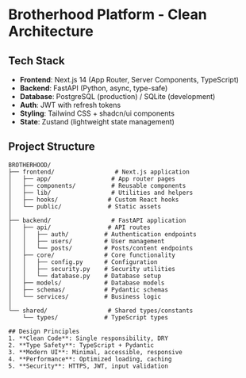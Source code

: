# Brotherhood Platform - Clean Architecture

## Tech Stack
- **Frontend**: Next.js 14 (App Router, Server Components, TypeScript)
- **Backend**: FastAPI (Python, async, type-safe)
- **Database**: PostgreSQL (production) / SQLite (development)
- **Auth**: JWT with refresh tokens
- **Styling**: Tailwind CSS + shadcn/ui components
- **State**: Zustand (lightweight state management)

## Project Structure

```
BROTHERHOOD/
├── frontend/                 # Next.js application
│   ├── app/                 # App router pages
│   ├── components/          # Reusable components
│   ├── lib/                 # Utilities and helpers
│   ├── hooks/              # Custom React hooks
│   └── public/             # Static assets
│
├── backend/                 # FastAPI application
│   ├── api/                # API routes
│   │   ├── auth/          # Authentication endpoints
│   │   ├── users/         # User management
│   │   └── posts/         # Posts/content endpoints
│   ├── core/              # Core functionality
│   │   ├── config.py      # Configuration
│   │   ├── security.py    # Security utilities
│   │   └── database.py    # Database setup
│   ├── models/            # Database models
│   ├── schemas/           # Pydantic schemas
│   └── services/          # Business logic
│
└── shared/                 # Shared types/constants
    └── types/             # TypeScript types

## Design Principles
1. **Clean Code**: Single responsibility, DRY
2. **Type Safety**: TypeScript + Pydantic
3. **Modern UI**: Minimal, accessible, responsive
4. **Performance**: Optimized loading, caching
5. **Security**: HTTPS, JWT, input validation
```